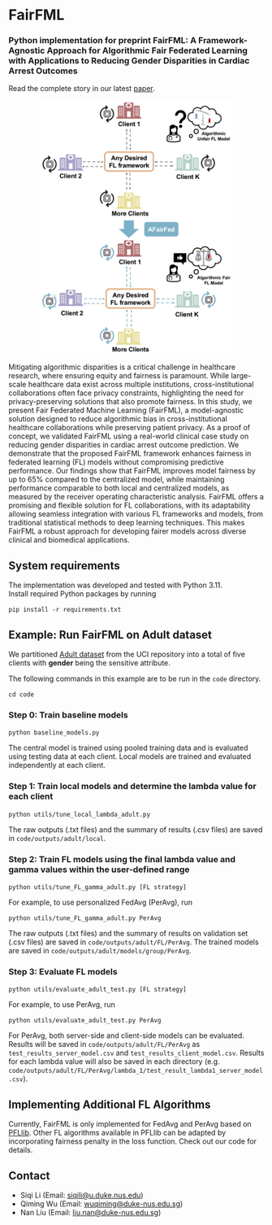 # FairFML

### Python implementation for preprint FairFML: A Framework-Agnostic Approach for Algorithmic Fair Federated Learning with Applications to Reducing Gender Disparities in Cardiac Arrest Outcomes

Read the complete story in our latest [paper](https://doi.org/10.1038/s44401-025-00035-2).

<p align="center">
  <img height="500" src="workflow.jpg">
</p>

Mitigating algorithmic disparities is a critical challenge in healthcare research, where ensuring equity and fairness is paramount. While large-scale healthcare data exist across multiple institutions, cross-institutional collaborations often face privacy constraints, highlighting the need for privacy-preserving solutions that also promote fairness.
In this study, we present Fair Federated Machine Learning (FairFML), a model-agnostic solution designed to reduce algorithmic bias in cross-institutional healthcare collaborations while preserving patient privacy. As a proof of concept, we validated FairFML using a real-world clinical case study on reducing gender disparities in cardiac arrest outcome prediction.
We demonstrate that the proposed FairFML framework enhances fairness in federated learning (FL) models without compromising predictive performance. Our findings show that FairFML improves model fairness by up to 65% compared to the centralized model, while maintaining performance comparable to both local and centralized models, as measured by the receiver operating characteristic analysis.
FairFML offers a promising and flexible solution for FL collaborations, with its adaptability allowing seamless integration with various FL frameworks and models, from traditional statistical methods to deep learning techniques. This makes FairFML a robust approach for developing fairer models across diverse clinical and biomedical applications.


## System requirements

The implementation was developed and tested with Python 3.11.  
Install required Python packages by running
```
pip install -r requirements.txt
```
## Example: Run FairFML on Adult dataset
We partitioned [Adult dataset](https://archive.ics.uci.edu/dataset/2/adult) from the UCI repository into a total of five clients with **gender** being the sensitive attribute.

The following commands in this example are to be run in the `code` directory. 
```
cd code
```
### Step 0: Train baseline models
```
python baseline_models.py
```
The central model is trained using pooled training data and is evaluated using testing data at each client. Local models are trained and evaluated independently at each client.
### Step 1: Train local models and determine the lambda value for each client
```
python utils/tune_local_lambda_adult.py
```
The raw outputs (.txt files) and the summary of results (.csv files) are saved in `code/outputs/adult/local`. 
### Step 2: Train FL models using the final lambda value and gamma values within the user-defined range
```
python utils/tune_FL_gamma_adult.py [FL strategy]
```
For example, to use personalized FedAvg (PerAvg), run
```
python utils/tune_FL_gamma_adult.py PerAvg
```
The raw outputs (.txt files) and the summary of results on validation set (.csv files) are saved in `code/outputs/adult/FL/PerAvg`. The trained models are saved in `code/outputs/adult/models/group/PerAvg`.

### Step 3: Evaluate FL models
```
python utils/evaluate_adult_test.py [FL strategy]
```
For example, to use PerAvg, run
```
python utils/evaluate_adult_test.py PerAvg
```
For PerAvg, both server-side and client-side models can be evaluated. Results will be saved in `code/outputs/adult/FL/PerAvg` as `test_results_server_model.csv` and `test_results_client_model.csv`. Results for each lambda value will also be saved in each directory (e.g. `code/outputs/adult/FL/PerAvg/lambda_1/test_result_lambda1_server_model.csv`).

## Implementing Additional FL Algorithms
Currently, FairFML is only implemented for FedAvg and PerAvg based on [PFLlib](https://github.com/TsingZ0/PFLlib). Other FL algorithms available in PFLlib can be adapted by incorporating fairness penalty in the loss function. Check out our code for details.

## Contact
- Siqi Li (Email: <siqili@u.duke.nus.edu>)
- Qiming Wu (Email: <wuqiming@duke-nus.edu.sg>)
- Nan Liu (Email: <liu.nan@duke-nus.edu.sg>)
